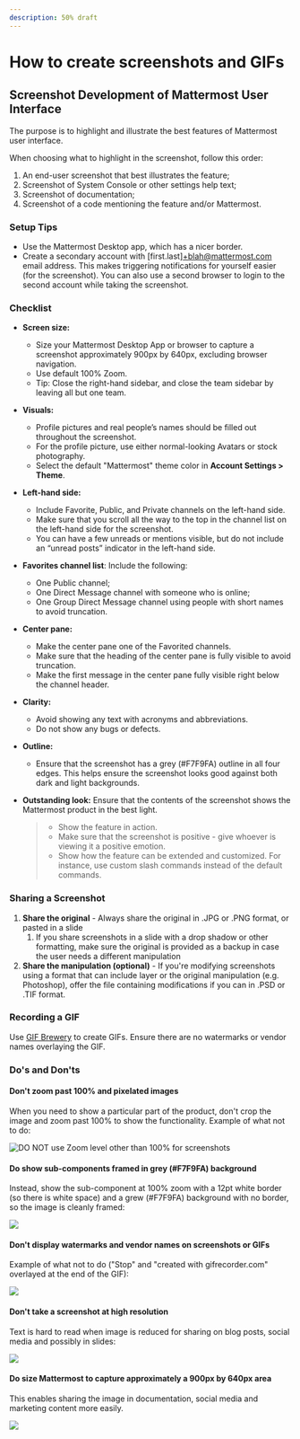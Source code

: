 ```yaml
---
description: 50% draft
---
```


# How to create screenshots and GIFs

## Screenshot Development of Mattermost User Interface

The purpose is to highlight and illustrate the best features of Mattermost user interface.

When choosing what to highlight in the screenshot, follow this order:

1. An end-user screenshot that best illustrates the feature;
2. Screenshot of System Console or other settings help text;
3. Screenshot of documentation;
4. Screenshot of a code mentioning the feature and/or Mattermost.

### **Setup Tips**

* Use the Mattermost Desktop app, which has a nicer border.
* Create a secondary account with \[first.last\]+blah@mattermost.com email address. This makes triggering notifications for yourself easier \(for the screenshot\). You can also use a second browser to login to the second account while taking the screenshot.

### **Checklist**

* **Screen size:**
  * Size your Mattermost Desktop App or browser to capture a screenshot approximately 900px by 640px, excluding browser navigation.
  * Use default 100% Zoom.
  * Tip: Close the right-hand sidebar, and close the team sidebar by leaving all but one team.
* **Visuals:**
  * Profile pictures and real people’s names should be filled out throughout the screenshot.
  * For the profile picture, use either normal-looking Avatars or stock photography.
  * Select the default "Mattermost" theme color in **Account Settings &gt; Theme**.
* **Left-hand side:**
  * Include Favorite, Public, and Private channels on the left-hand side.
  * Make sure that you scroll all the way to the top in the channel list on the left-hand side for the screenshot.
  * You can have a few unreads or mentions visible, but do not include an “unread posts” indicator in the left-hand side.
* **Favorites channel list**: Include the following:
  * One Public channel;
  * One Direct Message channel with someone who is online;
  * One Group Direct Message channel using people with short names to avoid truncation.
* **Center pane:**
  * Make the center pane one of the Favorited channels.
  * Make sure that the heading of the center pane is fully visible to avoid truncation.
  * Make the first message in the center pane fully visible right below the channel header.
* **Clarity:** 
  * Avoid showing any text with acronyms and abbreviations.
  * Do not show any bugs or defects.
* **Outline:**
  * Ensure that the screenshot has a grey \(\#F7F9FA\) outline in all four edges. This helps ensure the screenshot looks good against both dark and light backgrounds.
* **Outstanding look:** Ensure that the contents of the screenshot shows the Mattermost product in the best light.

  > * Show the feature in action.
  > * Make sure that the screenshot is positive - give whoever is viewing it a positive emotion.
  > * Show how the feature can be extended and customized. For instance, use custom slash commands instead of the default commands.

### Sharing a Screenshot

1. **Share the original** - Always share the original in .JPG or .PNG format, or pasted in a slide 
   1. If you share screenshots in a slide with a drop shadow or other formatting, make sure the original is provided as a backup in case the user needs a different manipulation 
2. **Share the manipulation \(optional\)** - If you're modifying screenshots using a format that can include layer or the original manipulation \(e.g. Photoshop\), offer the file containing modifications if you can in .PSD or .TIF format. 

### Recording a GIF

Use [GIF Brewery](https://gfycat.com/gifbrewery) to create GIFs. Ensure there are no watermarks or vendor names overlaying the GIF.

### Do's and Don'ts

#### Don't zoom past 100% and pixelated images

When you need to show a particular part of the product, don't crop the image and zoom past 100% to show the functionality. Example of what not to do: 

![DO NOT use Zoom level other than 100% for screenshots](../../../.gitbook/assets/image%20%283%29.png)

#### Do show sub-components framed in grey \(\#F7F9FA\) background 

Instead, show the sub-component at 100% zoom with a 12pt white border \(so there is white space\) and a grew \(\#F7F9FA\) background with no border, so the image is cleanly framed:

![](../../../.gitbook/assets/image%20%288%29.png)

#### Don't display watermarks and vendor names on screenshots or GIFs

Example of what not to do \("Stop" and "created with gifrecorder.com" overlayed at the end of the GIF\):

![](../../../.gitbook/assets/image%20%2829%29.png)

#### Don't take a screenshot at high resolution

Text is hard to read when image is reduced for sharing on blog posts, social media and possibly in slides:

![](../../../.gitbook/assets/image%20%2834%29.png)

#### Do size Mattermost to capture approximately a 900px by 640px area

This enables sharing the image in documentation, social media and marketing content more easily.

![](../../../.gitbook/assets/image%20%2830%29.png)





